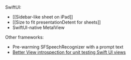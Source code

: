 
SwiftUI:

* [[Sidebar-like sheet on iPad]]
* [[Size to fit presentationDetent for sheets]]
* SwiftUI-native MetalView

Other frameworks:

* Pre-warming SFSpeechRecognizer with a prompt text
* [Better View introspection for unit testing Swift UI views](https://mastodon.social/@ralfebert/115146012262473215)
